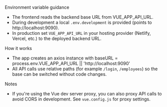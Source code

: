 Environment variable guidance

- The frontend reads the backend base URL from VUE_APP_API_URL.
- During development a local `.env.development` is provided (points to http://localhost:9090).
- In production set `VUE_APP_API_URL` in your hosting provider (Netlify, Vercel, etc.) to the deployed backend URL.

How it works

- The app creates an axios instance with baseURL = process.env.VUE_APP_API_URL || 'http://localhost:9090'
- All API calls use relative paths (for example `/login`, `/employees`) so the base can be switched without code changes.

Notes

- If you're using the Vue dev server proxy, you can also proxy API calls to avoid CORS in development. See `vue.config.js` for proxy settings.
